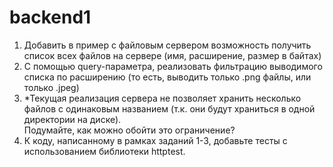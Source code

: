 # backend1
1) Добавить в пример с файловым сервером возможность получить список всех файлов на сервере (имя, расширение, размер в байтах)
2) С помощью query-параметра, реализовать фильтрацию выводимого списка по расширению (то есть, выводить только .png файлы, или только .jpeg)
3) *Текущая реализация сервера не позволяет хранить несколько файлов с одинаковым названием (т.к. они будут храниться в одной директории на диске).    
   Подумайте, как можно обойти это ограничение?
4) К коду, написанному в рамках заданий 1-3, добавьте тесты с использованием библиотеки httptest. 

